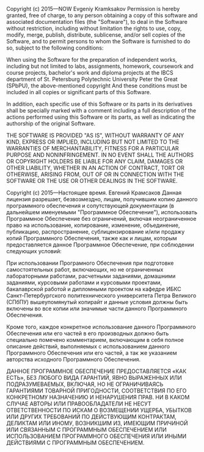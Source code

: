 Copyright (c) 2015—NOW Evgeniy Kramksakov
Permission is hereby granted, free of charge, to any person obtaining a copy
of this software and associated documentation files (the "Software"), to deal
in the Software without restriction, including without limitation the rights
to use, copy, modify, merge, publish, distribute, sublicense, and/or sell
copies of the Software, and to permit persons to whom the Software is furnished
to do so, subject to the following conditions:

When using the Software for the preparation of independent works, including but
not limited to labs, assignments, homework, coursework and course projects,
bachelor's work and diploma projects at the IBCS department of
St. Petersburg Polytechnic University Peter the Great (SPbPU),
the above-mentioned copyright And these conditions must be included in all
copies or significant parts of this Software.

In addition, each specific use of this Software or its parts in its derivatives
shall be specially marked with a comment including a full description of the
actions performed using this Software or its parts, as well as indicating the
authorship of the original Software.

THE SOFTWARE IS PROVIDED "AS IS", WITHOUT WARRANTY OF ANY KIND, EXPRESS OR IMPLIED,
INCLUDING BUT NOT LIMITED TO THE WARRANTIES OF MERCHANTABILITY, FITNESS FOR A
PARTICULAR PURPOSE AND NONINFRINGEMENT. IN NO EVENT SHALL THE AUTHORS OR COPYRIGHT
HOLDERS BE LIABLE FOR ANY CLAIM, DAMAGES OR OTHER LIABILITY, WHETHER IN AN ACTION
OF CONTRACT, TORT OR OTHERWISE, ARISING FROM, OUT OF OR IN CONNECTION WITH THE
SOFTWARE OR THE USE OR OTHER DEALINGS IN THE SOFTWARE.


Copyright (c) 2015—Настоящее время. Евгений Крамсаков
Данная лицензия разрешает, безвозмездно, лицам, получившим копию данного
программного обеспечения и сопутствующей документации (в дальнейшем
именуемыми "Программное Обеспечение"), использовать Программное Обеспечение
без ограничений, включая неограниченное право на использование, копирование,
изменение, объединение, публикацию, распространение, сублицензирование и/или
продажу копий Программного Обеспечения, также как и лицам, которым
предоставляется данное Программное Обеспечение, при соблюдении следующих условий:

При использовании Програмного Обеспечения при подготовке самостоятельных работ,
включающих, но не ограниченных лабораторными работами, расчетными заданиями,
домашними заданиями, курсовыми работами и курсовыми проектами, бакалаврской
работой и дипломными проектом на кафедре ИБКС Санкт-Петербургского
политехнического университета Петра Великого (СПбПУ) вышеупомянутый копирайт
и данные условия должны быть включены во все копии или значимые части данного
Программного Обеспечения.

Кроме того, каждое конкретное использование данного Программного Обеспечения
или его частей в его производных должно быть специально помечено комментарием,
включающим в себя полное описание действий, выполняемых с использованием
данного Программного Обеспечения или его частей, а так же указанием авторства
исходного Программного Обеспечения.

ДАННОЕ ПРОГРАММНОЕ ОБЕСПЕЧЕНИЕ ПРЕДОСТАВЛЯЕТСЯ «КАК ЕСТЬ», БЕЗ ЛЮБОГО ВИДА
ГАРАНТИЙ, ЯВНО ВЫРАЖЕННЫХ ИЛИ ПОДРАЗУМЕВАЕМЫХ, ВКЛЮЧАЯ, НО НЕ ОГРАНИЧИВАЯСЬ
ГАРАНТИЯМИ ТОВАРНОЙ ПРИГОДНОСТИ, СООТВЕТСТВИЯ ПО ЕГО КОНКРЕТНОМУ НАЗНАЧЕНИЮ
И НЕНАРУШЕНИЯ ПРАВ. НИ В КАКОМ СЛУЧАЕ АВТОРЫ ИЛИ ПРАВООБЛАДАТЕЛИ НЕ НЕСУТ
ОТВЕТСТВЕННОСТИ ПО ИСКАМ О ВОЗМЕЩЕНИИ УЩЕРБА, УБЫТКОВ ИЛИ ДРУГИХ ТРЕБОВАНИЙ
ПО ДЕЙСТВУЮЩИМ КОНТРАКТАМ, ДЕЛИКТАМ ИЛИ ИНОМУ, ВОЗНИКШИМ ИЗ, ИМЕЮЩИМ ПРИЧИНОЙ
ИЛИ СВЯЗАННЫМ С ПРОГРАММНЫМ ОБЕСПЕЧЕНИЕМ ИЛИ ИСПОЛЬЗОВАНИЕМ ПРОГРАММНОГО
ОБЕСПЕЧЕНИЯ ИЛИ ИНЫМИ ДЕЙСТВИЯМИ С ПРОГРАММНЫМ ОБЕСПЕЧЕНИЕМ.

